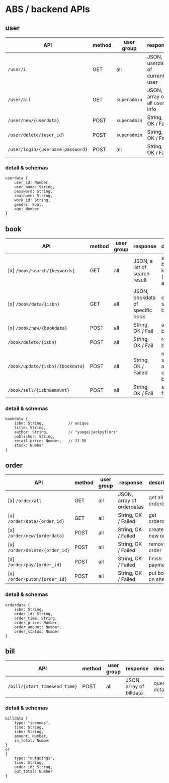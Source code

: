 # ABS / backend APIs

## user

| API | method | user group | response | description |
| --- | --- | --- | --- | --- |
| `/user/i` | GET | all | JSON, userdata of current user | query current user |
| `/user/all` | GET | `superadmin` | JSON, array of all users' info | get all users |
| `/user/new/{userdata}` | POST | `superadmin` | String, OK / Fail | create a new user |
| `/user/delete/{user_id}` | POST | `superadmin` | String, OK / Fail | delete a user |
| `/user/login/{username:password}` | POST | all | String, OK / Fail | login |

### detail & schemas

	userdata {
		user_id: Number,
		user_name: String,
		password: String,
		realname: String,
		work_id: String,
		gender: Bool,
		age: Number
	}

## book

| API | method | user group | response | description |
| --- | --- | --- | --- | --- |
| [x] `/book/search/{keywords}` | GET | all | JSON, a list of search result | search books by keywords (ISBN, authors, ..) |
| [x] `/book/data/{isbn}` | GET | all | JSON, bookdata of specific book | query for specific book |
| [x] `/book/new/{bookdata}` | POST | all | String, OK / Fail | add a new book |
| `/book/delete/{isbn}` | POST | all | String, OK / Fail | remove a book |
| `/book/update/{isbn}/{bookdata}` | POST | all | String, OK / Failed | modify some attributes of specific book |
| `/book/sell/{isbn&amount}` | POST | all | String, OK / Fail | sell books from stock |

### detail & schemas

	bookdata {
		isbn: String,			// unique
		title: String,
		author: String,			// "yuege|jackyyf|orz"
		publisher: String,
		retail_price: Number,	// 21.50
		stock: Number
	}

## order

| API | method | user group | response | description |
| --- | --- | --- | --- | --- |
| [x] `/order/all` | GET | all | JSON, array of orderdatas | get all orderdata |
| [x] `/order/data/{order_id}` | GET | all | String, OK / Failed | get orderdata |
| [x] `/order/new/{orderdata}` | POST | all | String, OK / Failed | create a new order |
| [x] `/order/delete/{order_id}` | POST | all | String, OK / Failed | remove an order |
| [x] `/order/pay/{order_id}` | POST | all | String, OK / Failed | finish payment |
| [x] `/order/puton/{order_id}` | POST | all | String, OK / Failed | put books on shelf |

### detail & schemas

	orderdata {
		isbn: String,
		order_id: String,
		order_time: String,
		order_price: Number,
		order_amount: Number,
		order_status: Number
	}

## bill

| API | method | user group | response | description |
| --- | --- | --- | --- | --- |
| `/bill/{start_time&end_time}` | POST | all | JSON, array of billdata | query bill details |

### detail & schemas

	billdata {
		type: "incomes",
		time: String,
		isbn: String,
		amount: Number,
		in_total: Number
	}
	or 
	{
		type: "outgoings",
		time: String,
		order_id: String,
		out_total: Number
	}
